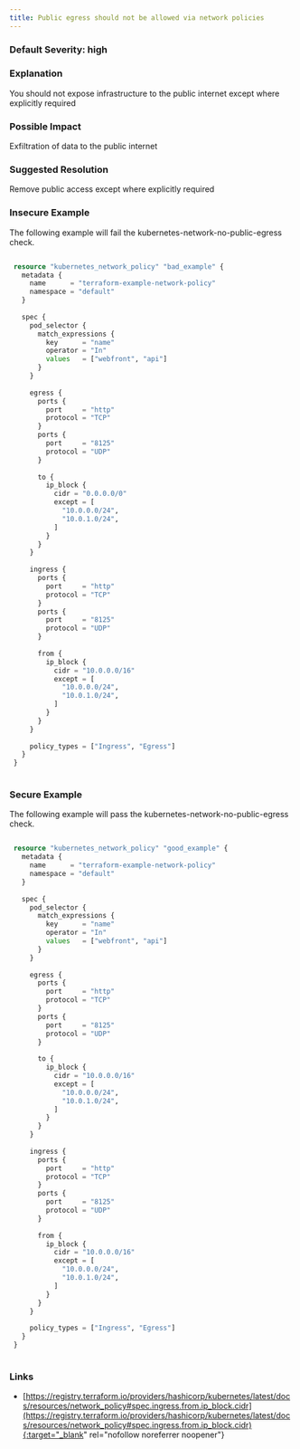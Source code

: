 ```yaml
---
title: Public egress should not be allowed via network policies
---
```


### Default Severity: <span class="severity high">high</span>

### Explanation

You should not expose infrastructure to the public internet except where explicitly required

### Possible Impact
Exfiltration of data to the public internet

### Suggested Resolution
Remove public access except where explicitly required


### Insecure Example

The following example will fail the kubernetes-network-no-public-egress check.
```terraform

 resource "kubernetes_network_policy" "bad_example" {
   metadata {
     name      = "terraform-example-network-policy"
     namespace = "default"
   }
 
   spec {
     pod_selector {
       match_expressions {
         key      = "name"
         operator = "In"
         values   = ["webfront", "api"]
       }
     }
 
     egress {
       ports {
         port     = "http"
         protocol = "TCP"
       }
       ports {
         port     = "8125"
         protocol = "UDP"
       }
 
       to {
         ip_block {
           cidr = "0.0.0.0/0"
           except = [
             "10.0.0.0/24",
             "10.0.1.0/24",
           ]
         }
       }
     }
 
     ingress {
       ports {
         port     = "http"
         protocol = "TCP"
       }
       ports {
         port     = "8125"
         protocol = "UDP"
       }
 
       from {
         ip_block {
           cidr = "10.0.0.0/16"
           except = [
             "10.0.0.0/24",
             "10.0.1.0/24",
           ]
         }
       }
     }
 
     policy_types = ["Ingress", "Egress"]
   }
 }
 
```



### Secure Example

The following example will pass the kubernetes-network-no-public-egress check.
```terraform

 resource "kubernetes_network_policy" "good_example" {
   metadata {
     name      = "terraform-example-network-policy"
     namespace = "default"
   }
 
   spec {
     pod_selector {
       match_expressions {
         key      = "name"
         operator = "In"
         values   = ["webfront", "api"]
       }
     }
 
     egress {
       ports {
         port     = "http"
         protocol = "TCP"
       }
       ports {
         port     = "8125"
         protocol = "UDP"
       }
 
       to {
         ip_block {
           cidr = "10.0.0.0/16"
           except = [
             "10.0.0.0/24",
             "10.0.1.0/24",
           ]
         }
       }
     }
 
     ingress {
       ports {
         port     = "http"
         protocol = "TCP"
       }
       ports {
         port     = "8125"
         protocol = "UDP"
       }
 
       from {
         ip_block {
           cidr = "10.0.0.0/16"
           except = [
             "10.0.0.0/24",
             "10.0.1.0/24",
           ]
         }
       }
     }
 
     policy_types = ["Ingress", "Egress"]
   }
 }
 
```



### Links


- [https://registry.terraform.io/providers/hashicorp/kubernetes/latest/docs/resources/network_policy#spec.ingress.from.ip_block.cidr](https://registry.terraform.io/providers/hashicorp/kubernetes/latest/docs/resources/network_policy#spec.ingress.from.ip_block.cidr){:target="_blank" rel="nofollow noreferrer noopener"}



